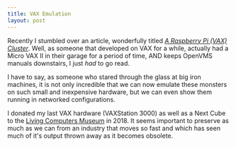 ```yaml
---
title: VAX Emulation
layout: post
---
```


Recently I stumbled over an article, wonderfully titled
[_A Raspberry Pi (VAX) Cluster_](https://www.rs-online.com/designspark/a-raspberry-pi-vax-cluster).
Well, as someone that developed on VAX for a while, actually had a Micro VAX II
in their garage for a period of time, AND keeps OpenVMS manuals downstairs,
I just *had* to go read. 

I have to say, as someone who stared through the glass at big iron machines, it
is not only incredible that we can now emulate these monsters on such small and
inexpensive hardware, but we can even show them running in networked configurations.

I donated my last VAX hardware (VAXStation 3000) as well as a Next Cube to 
the [Living Computers Museum](https://livingcomputers.org/) in 2018. It seems 
important to preserve as much as we can from an industry that moves so fast 
and which has seen much of it's output thrown away as it becomes obsolete. 
